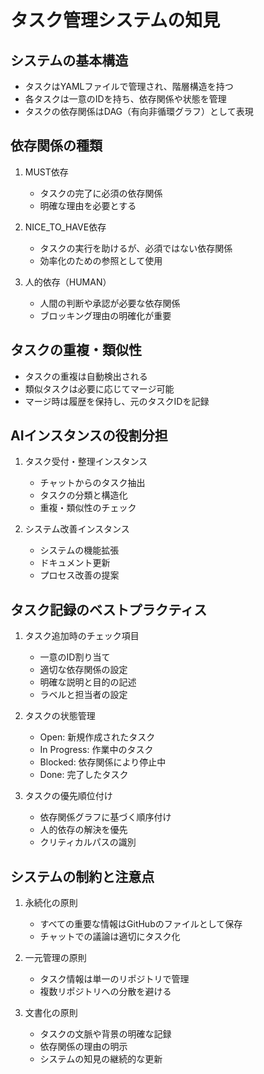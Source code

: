 # タスク管理システムの知見

## システムの基本構造
- タスクはYAMLファイルで管理され、階層構造を持つ
- 各タスクは一意のIDを持ち、依存関係や状態を管理
- タスクの依存関係はDAG（有向非循環グラフ）として表現

## 依存関係の種類
1. MUST依存
   - タスクの完了に必須の依存関係
   - 明確な理由を必要とする

2. NICE_TO_HAVE依存
   - タスクの実行を助けるが、必須ではない依存関係
   - 効率化のための参照として使用

3. 人的依存（HUMAN）
   - 人間の判断や承認が必要な依存関係
   - ブロッキング理由の明確化が重要

## タスクの重複・類似性
- タスクの重複は自動検出される
- 類似タスクは必要に応じてマージ可能
- マージ時は履歴を保持し、元のタスクIDを記録

## AIインスタンスの役割分担
1. タスク受付・整理インスタンス
   - チャットからのタスク抽出
   - タスクの分類と構造化
   - 重複・類似性のチェック

2. システム改善インスタンス
   - システムの機能拡張
   - ドキュメント更新
   - プロセス改善の提案

## タスク記録のベストプラクティス
1. タスク追加時のチェック項目
   - 一意のID割り当て
   - 適切な依存関係の設定
   - 明確な説明と目的の記述
   - ラベルと担当者の設定

2. タスクの状態管理
   - Open: 新規作成されたタスク
   - In Progress: 作業中のタスク
   - Blocked: 依存関係により停止中
   - Done: 完了したタスク

3. タスクの優先順位付け
   - 依存関係グラフに基づく順序付け
   - 人的依存の解決を優先
   - クリティカルパスの識別

## システムの制約と注意点
1. 永続化の原則
   - すべての重要な情報はGitHubのファイルとして保存
   - チャットでの議論は適切にタスク化

2. 一元管理の原則
   - タスク情報は単一のリポジトリで管理
   - 複数リポジトリへの分散を避ける

3. 文書化の原則
   - タスクの文脈や背景の明確な記録
   - 依存関係の理由の明示
   - システムの知見の継続的な更新
